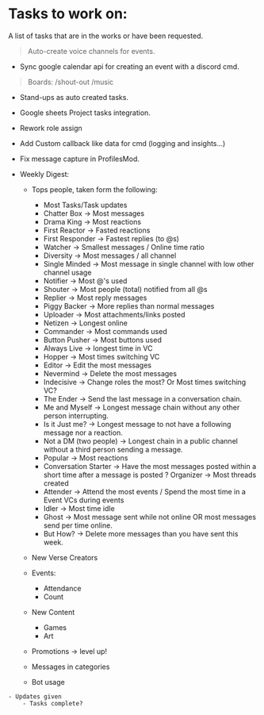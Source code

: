 # Tasks to work on:
A list of tasks that are in the works or have been requested.

> Auto-create voice channels for events.
- Sync google calendar api for creating an event with a discord cmd.
> Boards:
 > /shout-out <who> <desc>
 > /music <song>

- Stand-ups as auto created tasks.
- Google sheets Project tasks integration.

- Rework role assign
- Add Custom callback like data for cmd (logging and insights...)
- Fix message capture in ProfilesMod.

- Weekly Digest:
	- Tops people, taken form the following:
		- Most Tasks/Task updates
		+ Chatter Box -> Most messages
		+ Drama King -> Most reactions
		+ First Reactor -> Fasted reactions
		+ First Responder -> Fastest replies (to @s)
		+ Watcher -> Smallest messages / Online time ratio
		+ Diversity -> Most messages / all channel <!-- Using discord channels. -->
		+ Single Minded -> Most message in single channel with low other channel usage
		+ Notifier -> Most @'s used
		+ Shouter -> Most people (total) notified from all @s
		+ Replier -> Most reply messages
		+ Piggy Backer -> More replies than normal messages
		+ Uploader -> Most attachments/links posted
		+ Netizen -> Longest online
		+ Commander -> Most commands used
		+ Button Pusher -> Most buttons used
		+ Always Live -> longest time in VC
		+ Hopper -> Most times switching VC
		+ Editor -> Edit the most messages
		+ Nevermind -> Delete the most messages
		- Indecisive -> Change roles the most? Or Most times switching VC?
		+ The Ender -> Send the last message in a conversation chain.
		+ Me and Myself -> Longest message chain without any other person interrupting.
		+ Is it Just me? -> Longest message to not have a following message nor a reaction.
		+ Not a DM (two people) -> Longest chain in a public channel without a third person sending a message.
		+ Popular -> Most reactions
		+ Conversation Starter -> Have the most messages posted within a short time after a message is posted
		? Organizer -> Most threads created
		+ Attender -> Attend the most events / Spend the most time in a Event VCs during events
		+ Idler -> Most time idle
		+ Ghost -> Most message sent while not online OR most messages send per time online.
		+ But How? -> Delete more messages than you have sent this week.

	- New Verse Creators
	- Events:
		- Attendance
		- Count
	- New Content
		- Games
		- Art
		
	- Promotions -> level up!
	- Messages in categories
	- Bot usage
<!-- With Update/Standup mod? -->
	- Updates given
		- Tasks complete?